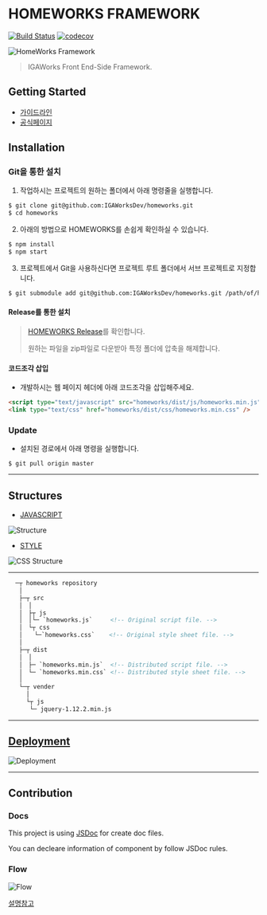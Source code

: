 # HOMEWORKS FRAMEWORK

[![Build Status](https://travis-ci.com/IGAWorksDev/homeworks.svg?token=x98k8HzDc3zdfP6gvssV&branch=master)](https://travis-ci.com/IGAWorksDev/homeworks)
[![codecov](https://codecov.io/gh/IGAWorksDev/homeworks/branch/master/graph/badge.svg?token=viTgpBkL7A)](https://codecov.io/gh/IGAWorksDev/homeworks)

![HomeWorks Framework](https://s3.ap-northeast-2.amazonaws.com/homeworks.igaworks.com/main/src/images/homeworks_cover.png)

> IGAWorks Front End-Side Framework.

## Getting Started

- [가이드라인](https://kennethanceyer.gitbooks.io/homeworks-framework-wiki/content/index.html)
- [공식페이지](http://homeworks.igaworks.com/main/docs/index.html)

## Installation

### Git을 통한 설치

1. 작업하시는 프로젝트의 원하는 폴더에서 아래 명령줄을 실행합니다.

 ```bash
$ git clone git@github.com:IGAWorksDev/homeworks.git
$ cd homeworks
```

2. 아래의 방법으로 HOMEWORKS를 손쉽게 확인하실 수 있습니다.

 ```bash
$ npm install
$ npm start
```

3. 프로젝트에서 Git을 사용하신다면 프로젝트 루트 폴더에서 서브 프로젝트로 지정합니다.

 ```bash
$ git submodule add git@github.com:IGAWorksDev/homeworks.git /path/of/homeworks
```

#### Release를 통한 설치

> [HOMEWORKS Release](https://github.com/IGAWorksDev/homeworks/releases)를 확인합니다.
>
> 원하는 파일을 zip파일로 다운받아 특정 폴더에 압축을 해제합니다.

#### 코드조각 삽입

- 개발하시는 웹 페이지 헤더에 아래 코드조각을 삽입해주세요.

```html
<script type="text/javascript" src="homeworks/dist/js/homeworks.min.js"></script>
<link type="text/css" href="homeworks/dist/css/homeworks.min.css" />
```

### Update

- 설치된 경로에서 아래 명령을 실행합니다.

 ```shell
$ git pull origin master
```

----
 
## Structures

- [JAVASCRIPT](https://kennethanceyer.gitbooks.io/homeworks-framework-wiki/content/JAVASCRIPT/)

 ![Structure](https://s3.ap-northeast-2.amazonaws.com/homeworks.igaworks.com/main/src/images/Introduction.png)
 
- [STYLE](https://kennethanceyer.gitbooks.io/homeworks-framework-wiki/content/STYLE/)

 ![CSS Structure](https://s3.ap-northeast-2.amazonaws.com/homeworks.igaworks.com/main/src/images/css_structure.png)

----

```html
  ─┬ homeworks repository
   │
   ├─┬ src
   │　│ 
   │　├┬ js
   │　│└─ `homeworks.js`     <!-- Original script file. -->
   │　└┬ css
   │　　└─`homeworks.css`    <!-- Original style sheet file. -->
   │
   ├─┬ dist
   │　│ 
   │　├─ `homeworks.min.js`  <!-- Distributed script file. -->
   │　└─ `homeworks.min.css` <!-- Distributed style sheet file. -->
   │
   └─┬ vender
     │
     └┬ js
      └─ jquery-1.12.2.min.js
```

----

## [Deployment](https://kennethanceyer.gitbooks.io/homeworks-framework-wiki/content/DEVELOPMENT/DEPLOY.html)

![Deployment](https://s3.ap-northeast-2.amazonaws.com/homeworks.igaworks.com/main/src/images/deploy.png)

----

## Contribution

### Docs
 
 This project is using [JSDoc](http://usejsdoc.org/) for create doc files.
 
 You can decleare information of component by follow JSDoc rules.
 
### Flow

 ![Flow](https://s3.ap-northeast-2.amazonaws.com/homeworks.igaworks.com/main/src/images/flow.png)
 
 [설명참고](https://kennethanceyer.gitbooks.io/homeworks-framework-wiki/content/DEVELOPMENT/FLOW.html)

